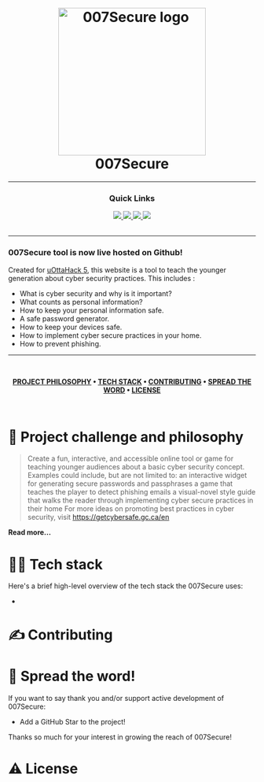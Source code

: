 <h1 align="center">
  <br>
 <img src="https://github.com/emma-t/007Secure/blob/main/007securelogocircle.png" alt="007Secure logo" width="300">
  <br>
  007Secure
  <br>
</h1>


---

<div align='center'>
  
### Quick Links
  
<a href='https://emma-t.github.io/007Secure/'>
  
<img src='https://img.shields.io/badge/HOMEPAGE-gray?style=for-the-badge'>
  
</a>
  
<a href='https://getcybersafe.gc.ca/en'>
  
<img src='https://img.shields.io/badge/CSE-red?style=for-the-badge'>
  
</a>
  
<a href='https://uottahack5.devpost.com/'>
  
<img src='https://img.shields.io/badge/DEVPOST-blue?style=for-the-badge'>
  
</a>

<a href='https://uottahack.ca/'>
  
<img src='https://img.shields.io/badge/uOttaHack-purple?style=for-the-badge'>
  
</a>
  
<br />
  
<br />
  
</div>

---

### 007Secure tool is now live hosted on Github!

Created for [uOttaHack 5](https://2023.uottahack.ca/), this website is a tool to teach the younger generation about cyber security practices. This includes :
- What is cyber security and why is it important?
- What counts as personal information?
- How to keep your personal information safe.
- A safe password generator.
- How to keep your devices safe.
- How to implement cyber secure practices in your home.
- How to prevent phishing.

---

<br />

<div align="center">

**[PROJECT PHILOSOPHY](https://github.com/emma-t/007Secure#-project-challenge-and-philosophy) • 
[TECH STACK](https://github.com/emma-t/007Secure#-tech-stack) • 
[CONTRIBUTING](https://github.com/emma-t/007Secure#%EF%B8%8F-contributing) • 
[SPREAD THE WORD](https://github.com/emma-t/007Secure#-spread-the-word) • 
[LICENSE](https://github.com/emma-t/007Secure#%EF%B8%8F-license)**

</div>

<br />

# 🧐 Project challenge and philosophy

> Create a fun, interactive, and accessible online tool or game for teaching younger audiences about a basic cyber security concept. Examples could include, but are not limited to: an interactive widget for generating secure passwords and passphrases a game that teaches the player to detect phishing emails a visual-novel style guide that walks the reader through implementing cyber secure practices in their home
For more ideas on promoting best practices in cyber security, visit https://getcybersafe.gc.ca/en

**Read more...**

# 👨‍💻 Tech stack

Here's a brief high-level overview of the tech stack the 007Secure uses:

- 

# ✍️ Contributing



# 🌟 Spread the word!

If you want to say thank you and/or support active development of 007Secure:

- Add a GitHub Star to the project!

Thanks so much for your interest in growing the reach of 007Secure!

# ⚠️ License


<br />


